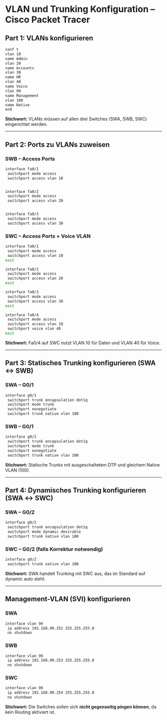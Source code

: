 # VLAN und Trunking Konfiguration – Cisco Packet Tracer

## Part 1: VLANs konfigurieren

```bash
conf t
vlan 10
name Admin
vlan 20
name Accounts
vlan 30
name HR
vlan 40
name Voice
vlan 99
name Management
vlan 100
name Native
end
```

**Stichwort:** VLANs müssen auf allen drei Switches (SWA, SWB, SWC) eingerichtet werden.

---

## Part 2: Ports zu VLANs zuweisen

### SWB – Access Ports

```bash
interface fa0/1
 switchport mode access
 switchport access vlan 10


interface fa0/2
 switchport mode access
 switchport access vlan 20


interface fa0/3
 switchport mode access
 switchport access vlan 30

```

### SWC – Access Ports + Voice VLAN

```bash
interface fa0/1
 switchport mode access
 switchport access vlan 10
exit

interface fa0/2
 switchport mode access
 switchport access vlan 20
exit

interface fa0/3
 switchport mode access
 switchport access vlan 30
exit

interface fa0/4
 switchport mode access
 switchport access vlan 10
 switchport voice vlan 40
exit
```

**Stichwort:** Fa0/4 auf SWC nutzt VLAN 10 für Daten und VLAN 40 für Voice.

---

## Part 3: Statisches Trunking konfigurieren (SWA ↔ SWB)

### SWA – G0/1

```bash
interface g0/1
 switchport trunk encapsulation dot1q
 switchport mode trunk
 switchport nonegotiate
 switchport trunk native vlan 100

```

### SWB – G0/1

```bash
interface g0/1
 switchport trunk encapsulation dot1q
 switchport mode trunk
 switchport nonegotiate
 switchport trunk native vlan 100

```

**Stichwort:** Statische Trunks mit ausgeschaltetem DTP und gleichem Native VLAN (100).

---

## Part 4: Dynamisches Trunking konfigurieren (SWA ↔ SWC)

### SWA – G0/2

```bash
interface g0/2
 switchport trunk encapsulation dot1q
 switchport mode dynamic desirable
 switchport trunk native vlan 100

```

### SWC – G0/2 (falls Korrektur notwendig)

```bash
interface g0/2
 switchport trunk native vlan 100

```

**Stichwort:** SWA handelt Trunking mit SWC aus, das im Standard auf dynamic auto steht.

---

## Management-VLAN (SVI) konfigurieren

### SWA

```bash
interface vlan 99
 ip address 192.168.99.252 255.255.255.0
 no shutdown
```


### SWB

```bash
interface vlan 99
 ip address 192.168.99.253 255.255.255.0
 no shutdown

```

### SWC

```bash
interface vlan 99
 ip address 192.168.99.254 255.255.255.0
 no shutdown

```

**Stichwort:** Die Switches sollen sich **nicht gegenseitig pingen können**, da kein Routing aktiviert ist.

